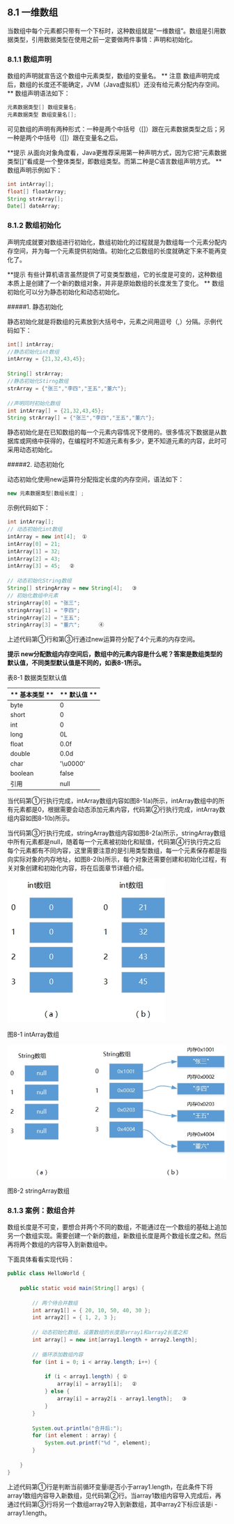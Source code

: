 ## 8.1 一维数组

当数组中每个元素都只带有一个下标时，这种数组就是“一维数组”。数组是引用数据类型，引用数据类型在使用之前一定要做两件事情：声明和初始化。

### 8.1.1 数组声明

数组的声明就宣告这个数组中元素类型，数组的变量名。
**
注意 数组声明完成后，数组的长度还不能确定，JVM（Java虚拟机）还没有给元素分配内存空间。
**
数组声明语法如下：

```java
元素数据类型[] 数组变量名;
元素数据类型 数组变量名[];
```

可见数组的声明有两种形式：一种是两个中括号（[]）跟在元素数据类型之后；另一种是两个中括号（[]）跟在变量名之后。

**提示 从面向对象角度看，Java更推荐采用第一种声明方式，因为它把“元素数据类型[]”看成是一个整体类型，即数组类型。而第二种是C语言数组声明方式。
**
数组声明示例如下：

```java
int intArray[];
float[] floatArray;
String strArray[];
Date[] dateArray;
```

### 8.1.2 数组初始化

声明完成就要对数组进行初始化，数组初始化的过程就是为数组每一个元素分配内存空间，并为每一个元素提供初始值。初始化之后数组的长度就确定下来不能再变化了。

**提示 有些计算机语言虽然提供了可变类型数组，它的长度是可变的，这种数组本质上是创建了一个新的数组对象，并非是原始数组的长度发生了变化。
**
数组初始化可以分为静态初始化和动态初始化。

#####1.  静态初始化

静态初始化就是将数组的元素放到大括号中，元素之间用逗号（,）分隔。示例代码如下：

```java
int[] intArray;
//静态初始化int数组
intArray = {21,32,43,45};

String[] strArray;
//静态初始化Stirng数组
strArray = {"张三","李四","王五","董六"};

//声明同时初始化数组
int intArray[] = {21,32,43,45};
String strArray[] = {"张三","李四","王五","董六"};

```
静态初始化是在已知数组的每一个元素内容情况下使用的。很多情况下数据是从数据库或网络中获得的，在编程时不知道元素有多少，更不知道元素的内容，此时可采用动态初始化。

#####2.  动态初始化

动态初始化使用new运算符分配指定长度的内存空间，语法如下：

```java
new 元素数据类型[数组长度] ;

```
示例代码如下：

```java
int intArray[];
// 动态初始化int数组
intArray = new int[4];	①
intArray[0] = 21;
intArray[1] = 32;
intArray[2] = 43;
intArray[3] = 45;	②

// 动态初始化String数组
String[] stringArray = new String[4];	③
// 初始化数组中元素
stringArray[0] = "张三";
stringArray[1] = "李四";
stringArray[2] = "王五";
stringArray[3] = "董六";		④

```

上述代码第①行和第③行通过new运算符分配了4个元素的内存空间。

**提示 new分配数组内存空间后，数组中的元素内容是什么呢？答案是数组类型的默认值，不同类型默认值是不同的，如表8-1所示。**

表8-1 数据类型默认值

| ** 基本类型   ** | **   默认值    ** |
| --- | --- |
| byte | 0 |
| short | 0 |
| int | 0 |
| long | 0L |
| float | 0.0f |
| double | 0.0d |
| char | &#039;\u0000&#039; |
| boolean | false |
| 引用 | null |

当代码第①行执行完成，intArray数组内容如图8-1(a)所示，intArray数组中的所有元素都是0，根据需要会动态添加元素内容，代码第②行执行完成，intArray数组内容如图8-1(b)所示。

当代码第③行执行完成，stringArray数组内容如图8-2(a)所示，stringArray数组中所有元素都是null，随着每一个元素被初始化和赋值，代码第④行执行完之后每个元素都有不同内容，这里需要注意的是引用类型数组，每一个元素保存都是指向实际对象的内存地址，如图8-2(b)所示，每个对象还需要创建和初始化过程，有关对象创建和初始化内容，将在后面章节详细介绍。

![8-1](../assets/8-1.jpg)

图8-1 intArray数组

![8-2](../assets/8-2.jpg)

图8-2 stringArray数组

### 8.1.3 案例：数组合并

数组长度是不可变，要想合并两个不同的数组，不能通过在一个数组的基础上追加另一个数组实现。需要创建一个新的数组，新数组长度是两个数组长度之和。然后再将两个数组的内容导入到新数组中。

下面具体看看实现代码：

```java
public class HelloWorld {

	public static void main(String[] args) {

		// 两个待合并数组
		int array1[] = { 20, 10, 50, 40, 30 };
		int array2[] = { 1, 2, 3 };

		// 动态初始化数组，设置数组的长度是array1和array2长度之和
		int array[] = new int[array1.length + array2.length];

		// 循环添加数组内容
		for (int i = 0; i < array.length; i++) {

			if (i < array1.length) { ①
				array[i] = array1[i];	②
			} else {
				array[i] = array2[i - array1.length];	③
			}
		}

		System.out.println("合并后:");
		for (int element : array) {
			System.out.printf("%d ", element);
		}

	}
}
```

上述代码第①行是判断当前循环变量i是否小于array1.length，在此条件下将array1数组内容导入新数组，见代码第②行。当array1数组内容导入完成后，再通过代码第③行将另一个数组array2导入到新数组，其中array2下标应该是i - array1.length。